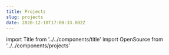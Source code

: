 ```yaml
---
title: Projects
slug: projects
date: 2020-12-10T17:00:33.802Z
---
```

import Title from '../../components/title'
import OpenSource from '../../components/projects'

<Title headingLevel="p">A compilation of my latest Open Source projects on Github. Many of these projects are centered around various boilerplates and javascript frameworks.</Title>

<OpenSource />

